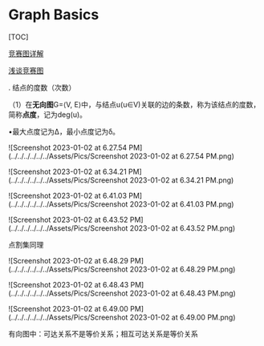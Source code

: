 # Graph Basics

[TOC]



[竞赛图详解](https://www.cnblogs.com/asd123www/p/9626066.html) 

[浅谈竞赛图](https://cmwqf.github.io/2020/04/22/浅谈竞赛图/)



. 结点的度数（次数）

（1）在**无向图**G=⟨V, E⟩中，与结点u(u∈V)关联的边的条数，称为该结点的度数，简称**点度**，记为deg(u)。

•最大点度记为Δ，最小点度记为δ。



![Screenshot 2023-01-02 at 6.27.54 PM](../../../../../../Assets/Pics/Screenshot 2023-01-02 at 6.27.54 PM.png)



![Screenshot 2023-01-02 at 6.34.21 PM](../../../../../../Assets/Pics/Screenshot 2023-01-02 at 6.34.21 PM.png)



![Screenshot 2023-01-02 at 6.41.03 PM](../../../../../../Assets/Pics/Screenshot 2023-01-02 at 6.41.03 PM.png)



![Screenshot 2023-01-02 at 6.43.52 PM](../../../../../../Assets/Pics/Screenshot 2023-01-02 at 6.43.52 PM.png)

点割集同理

![Screenshot 2023-01-02 at 6.48.29 PM](../../../../../../Assets/Pics/Screenshot 2023-01-02 at 6.48.29 PM.png)

![Screenshot 2023-01-02 at 6.48.43 PM](../../../../../../Assets/Pics/Screenshot 2023-01-02 at 6.48.43 PM.png)

![Screenshot 2023-01-02 at 6.49.00 PM](../../../../../../Assets/Pics/Screenshot 2023-01-02 at 6.49.00 PM.png)

有向图中：可达关系不是等价关系；相互可达关系是等价关系
